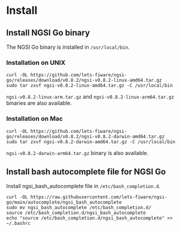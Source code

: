 # Install

## Install NGSI Go binary

The NGSI Go binary is installed in `/usr/local/bin`.

### Installation on UNIX

```console
curl -OL https://github.com/lets-fiware/ngsi-go/releases/download/v0.8.2/ngsi-v0.8.2-linux-amd64.tar.gz
sudo tar zxvf ngsi-v0.8.2-linux-amd64.tar.gz -C /usr/local/bin
```

`ngsi-v0.8.2-linux-arm.tar.gz` and `ngsi-v0.8.2-linux-arm64.tar.gz` binaries are also available.

### Installation on Mac

```console
curl -OL https://github.com/lets-fiware/ngsi-go/releases/download/v0.8.2/ngsi-v0.8.2-darwin-amd64.tar.gz
sudo tar zxvf ngsi-v0.8.2-darwin-amd64.tar.gz -C /usr/local/bin
```

`ngsi-v0.8.2-darwin-arm64.tar.gz` binary is also available.

## Install bash autocomplete file for NGSI Go

Install ngsi_bash_autocomplete file in `/etc/bash_completion.d`.

```console
curl -OL https://raw.githubusercontent.com/lets-fiware/ngsi-go/main/autocomplete/ngsi_bash_autocomplete
sudo mv ngsi_bash_autocomplete /etc/bash_completion.d/
source /etc/bash_completion.d/ngsi_bash_autocomplete
echo "source /etc/bash_completion.d/ngsi_bash_autocomplete" >> ~/.bashrc
```
